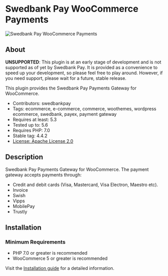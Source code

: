 # Swedbank Pay WooCommerce Payments

![Swedbank Pay WooCommerce Payments][opengraph-image]

## About

**UNSUPPORTED**: This plugin is at an early stage of development and is not
supported as of yet by Swedbank Pay. It is provided as a convenience to speed
up your development, so please feel free to play around. However, if you need
support, please wait for a future, stable release.

This plugin provides the Swedbank Pay Payments Gateway for WooCommerce.

* Contributors: swedbankpay
* Tags: ecommerce, e-commerce, commerce, woothemes, wordpress ecommerce, swedbank, payex, payment gateway
* Requires at least: 5.3
* Tested up to: 5.6
* Requires PHP: 7.0
* Stable tag: 4.4.2
* [License: Apache License 2.0](http://www.apache.org/licenses/LICENSE-2.0)

## Description

Swedbank Pay Payments Gateway for WooCommerce. The payment gateway accepts payments through:

* Credit and debit cards (Visa, Mastercard, Visa Electron, Maestro etc).
* Invoice
* Swish
* Vipps
* MobilePay
* Trustly

## Installation

### Minimum Requirements

* PHP 7.0 or greater is recommended
* WooCommerce 5 or greater is recommended

Visit the [Installation guide](https://github.com/SwedbankPay/swedbank-pay-woocommerce-payments/blob/master/installation-guide.md) for a detailed information.

[opengraph-image]: https://repository-images.githubusercontent.com/211837870/4a78b280-53ed-11ea-88bb-6bd0c3f27407
